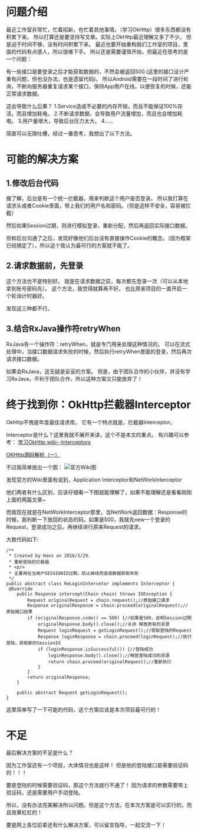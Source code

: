 
<h1>问题介绍</h1>
最近工作室非常忙，忙着招新，也忙着其他事情。（学习OkHttp）很多东西都没有积累下来。 所以打算还是要坚持写文章。实际上OkHttp最近理解又多了不少。 但是迫于时间不够，没有时间积累下来。
<!-- more -->
最近也要开始重构我们工作室的项目，里面的代码有点感人，所以很难下手。 所以还是需要谨慎开始，但最近在思考的是一个问题：

有一些接口是要登录之后才能获取数据的，不然会被返回500.(这里的接口设计严重有问题，但也没办法，也是遗留代码)。 所以Android需要在一段时间了进行轮询，不断向服务器重复请求某个接口，保持App用户在线，以便恢复的时候，还能正常请求数据。

这会导致什么后果？ 
1.Service造成不必要的内存开销，而且不能保证100%存活，而且增加耗电。
2.不断请求数据，会导致用户流量增加，而且也会增加耗电。
3.用户量增大，导致后台压力太大。
4......

简直可以无限吐槽，经过一番思考，我想出了以下方法。

<h1>可能的解决方案</h1>
<h2>1.修改后台代码</h2>
据了解，后台是有一个统一拦截器，用来判断这个用户是否登录。 所以我打算在请求头或者Cookie里面，带上我们的用户名和密码。（但是这样不安全，容易被拦截）

然后如果Session过期，则进行模拟登录，重新分配，然后再返回实际接口数据。

但和后台沟通了之后，发现好像他们后台没有直接操作Cookie的概念。（因为框架已经搞定了），所以这个我认为最可行的方案就不能了。

<h2>2.请求数据前，先登录</h2>
这个方法也不是特别好。 就是在请求数据之前，每次都先登录一次（可以从本地拿到账号密码先）。 这个方法，我觉得就算再不好。 也比原来项目的一直开启一个轮询计时器好。

发现这三种都不行。

<h2>3.结合RxJava操作符retryWhen</h2>
RxJava有一个操作符：retryWhen，就是专门用来处理这种情况的。 可以在流式处理中，当接口数据请求失败的时候，然后执行retryWhen里面的登录，然后再次请求接口数据。

如果会RxJava，这无疑是妥妥的方案。 但是，由于团队合作的小伙伴，并没有学习RxJava，不利于团队合作，所以这种方案又只能放弃了！

<h1>终于找到你：OkHttp拦截器Interceptor</h1>
OkHttp不愧是年度最佳请求库。 它有一个特点就是，拦截器Interceptor。

Interceptor是什么？这里我就不展开来讲，这个不是本文的重点。
有兴趣可以参考：
[学习OkHttp wiki--Interceptors](http://www.tuicool.com/articles/Uf6bAnz)

[OKHttp源码解析（一）](http://blog.csdn.net/chenzujie/article/details/47061095)

不过我简单放出一个图：
![官方Wiki图](http://img.blog.csdn.net/20160329235014319)

发现官方的Wiki里面有说到，Application Interceptor和NetWorkInterceptor

他们两者有什么区别，应该仔细看一下图就能理解了，如果不能理解还是看看刚刚上面的两篇文章~

而我现在就是在NetWorkInterceptor那里，当NetWork返回数据：Response的时候，我判断一下放回的状态的码。如果是500，我就先new一个登录的Request，登录成功之后，再继续进行原来Request的请求。

大致代码如下:
```
/**
 * Created by Hans on 2016/3/29.
 * 重新登陆的拦截器
 * <p/>
 * 主要用在当用户SESSIONID过期，防止掉线而造成数据获取失败
 */
public abstract class ReLoginIntercetor implements Interceptor {
 @Override
    public Response intercept(Chain chain) throws IOException {
        Request originalRequest = chain.request();//原始接口请求
        Response originalResponse = chain.proceed(originalRequest);//原始接口结果
        if (originalResponse.code() == 500) {//如果是500，说明Session过期
            originalResponse.body().close();//关闭 释放原有的资源
            Request loginRequest = getLoginRequest();//获取登陆的Request
            Response loginResponse = chain.proceed(loginRequest);//执行登陆，获取新的SessionId
            if (loginResponse.isSuccessful()) {//登陆成功
                loginResponse.body().close();//释放登陆成功的资源
                return chain.proceed(originalRequest);//重新执行
            }
        }
        return originalResponse;
    }

    public abstract Request getLoginRequest();
}

```
这里简单写了一下可能的代码，这个方案应该是本次项目最可行的！

<h1>不足</h1>
最后解决方案的不足是什么？

因为工作室还有一个项目，大体情况也是这样！ 但是他的登陆接口是需要验证码的！！！

要是登陆的时候需要验证码，那这个方法就行不通了！ 因为请求的参数需要带上验证码，还是需要用户手动登陆。

所以，没有办法完美解决所以问题。但是这个方法，在本次方案是可以实行的，而且效果杠杠的！

要是网上各位前辈还有什么解决方案，可以留言指导，一起交流一下！


